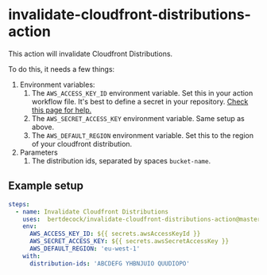 # invalidate-cloudfront-distributions-action
This action will invalidate Cloudfront Distributions.

To do this, it needs a few things:
1. Environment variables:
    1. The ```AWS_ACCESS_KEY_ID``` environment variable. Set this in your action workflow file. It's best to define a secret in your repository. [Check this page for help.](https://help.github.com/en/actions/configuring-and-managing-workflows/creating-and-storing-encrypted-secrets)
    2. The ```AWS_SECRET_ACCESS_KEY``` environment variable. Same setup as above.
    3. The ```AWS_DEFAULT_REGION``` environment variable. Set this to the region of your cloudfront distribution.
2. Parameters
    1. The distribution ids, separated by spaces ```bucket-name```.

## Example setup
```yaml
steps:
  - name: Invalidate Cloudfront Distributions
    uses:  bertdecock/invalidate-cloudfront-distributions-action@master
    env:
      AWS_ACCESS_KEY_ID: ${{ secrets.awsAccessKeyId }}
      AWS_SECRET_ACCESS_KEY: ${{ secrets.awsSecretAccessKey }}
      AWS_DEFAULT_REGION: 'eu-west-1'
    with:
      distribution-ids: 'ABCDEFG YHBNJUIO QUUDIOPO'
```
